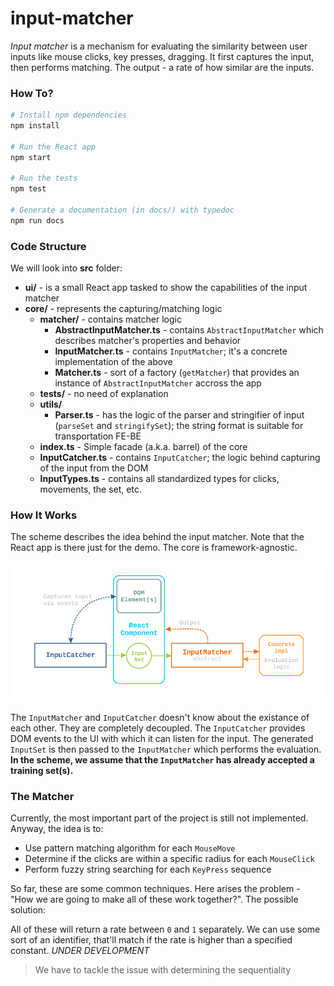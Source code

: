 # input-matcher

_Input matcher_ is a mechanism for evaluating the similarity between user inputs like mouse clicks, key presses, dragging. It first captures the input, then performs matching. The output - a rate of how similar are the inputs.

### How To?

```bash
# Install npm dependencies
npm install

# Run the React app
npm start

# Run the tests
npm test

# Generate a documentation (in docs/) with typedoc
npm run docs
```

### Code Structure

We will look into **src** folder:

- **ui/** - is a small React app tasked to show the capabilities of the input matcher
- **core/** - represents the capturing/matching logic
  - **matcher/** - contains matcher logic
    - **AbstractInputMatcher.ts** - contains `AbstractInputMatcher` which describes matcher's properties and behavior
    - **InputMatcher.ts** - contains `InputMatcher`; it's a concrete implementation of the above
    - **Matcher.ts** - sort of a factory (`getMatcher`) that provides an instance of `AbstractInputMatcher` accross the app
  - **tests/** - no need of explanation
  - **utils/**
    - **Parser.ts** - has the logic of the parser and stringifier of input (`parseSet` and `stringifySet`); the string format is suitable for transportation FE-BE
  - **index.ts** - Simple facade (a.k.a. barrel) of the core
  - **InputCatcher.ts** - contains `InputCatcher`; the logic behind capturing of the input from the DOM
  - **InputTypes.ts** - contains all standardized types for clicks, movements, the set, etc.

### How It Works

The scheme describes the idea behind the input matcher. Note that the React app is there just for the demo. The core is framework-agnostic.

![scheme](./misc/scheme.png)

The `InputMatcher` and `InputCatcher` doesn't know about the existance of each other. They are completely decoupled. The `InputCatcher` provides DOM events to the UI with which it can listen for the input. The generated `InputSet` is then passed to the `InputMatcher` which performs the evaluation. **In the scheme, we assume that the `InputMatcher` has already accepted a training set(s).**

### The Matcher

Currently, the most important part of the project is still not implemented. Anyway, the idea is to:

- Use pattern matching algorithm for each `MouseMove`
- Determine if the clicks are within a specific radius for each `MouseClick`
- Perform fuzzy string searching for each `KeyPress` sequence

So far, these are some common techniques. Here arises the problem - "How we are going to make all of these work together?". The possible solution:

All of these will return a rate between `0` and `1` separately. We can use some sort of an identifier, that'll match if the rate is higher than a specified constant. _UNDER DEVELOPMENT_

> We have to tackle the issue with determining the sequentiality
